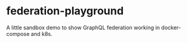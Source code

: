 # federation-playground
A little sandbox demo to show GraphQL federation working in docker-compose and k8s.

